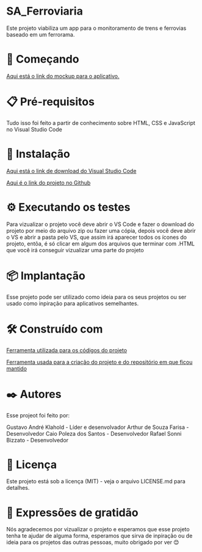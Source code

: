 # SA_Ferroviaria

Este projeto viabiliza um app para o monitoramento de trens e ferrovias baseado em um ferrorama.

# 🚀 Começando

[Aqui está o link do mockup para o aplicativo.](https://www.canva.com/design/DAGiv32q_G0/10S8hbSVpdBoUqoBWWgBKg/edit?utm_content=DAGiv32q_G0&utm_campaign=designshare&utm_medium=link2&utm_source=sharebutton)

# 📋 Pré-requisitos
Tudo isso foi feito a partir de conhecimento sobre HTML, CSS e JavaScript no Visual Studio Code

# 🔧 Instalação
[Aqui está o link de download do Visual Studio Code](https://code.visualstudio.com/download)

[Aqui é o link do projeto no Github](https://github.com/kageituchero/SA_mockup)

# ⚙️ Executando os testes
Para vizualizar o projeto você deve abrir o VS Code e fazer o download do projeto por meio do arquivo zip ou fazer uma cópia, depois você deve abrir o VS e abrir a pasta pelo VS, que assim irá aparecer todos os ícones do projeto, entõa, é só clicar em algum dos arquivos que terminar com .HTML que você irá conseguir vizualizar uma parte do projeto

# 📦 Implantação
Esse projeto pode ser utilizado como ideia para os seus projetos ou ser usado como inpiração para aplicativos semelhantes.

# 🛠️ Construído com
[Ferramenta utilizada para os códigos do projeto](https://code.visualstudio.com/)

[Ferramenta usada para a criação do projeto e do repositório em que ficou mantido](https://github.com/)

# ✒️ Autores
Esse projeot foi feito por:

Gustavo André Klahold - Líder e desenvolvador
Arthur de Souza Farisa - Desenvolvedor
Caio Poleza dos Santos - Desenvolvedor
Rafael Sonni Bizzato - Desenvolvedor

# 📄 Licença
Este projeto está sob a licença (MIT) - veja o arquivo LICENSE.md para detalhes.

# 🎁 Expressões de gratidão
Nós agradecemos por vizualizar o projeto e esperamos que esse projeto tenha te ajudar de alguma forma, esperamos que sirva de inpiração ou de ideia para os projetos das outras pessoas, muito obrigado por ver 😊
